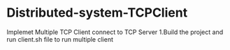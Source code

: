 # Distributed-system-TCPClient
Implemet Multiple TCP Client connect to TCP Server
1.Build the project and run client.sh file to run multiple client
